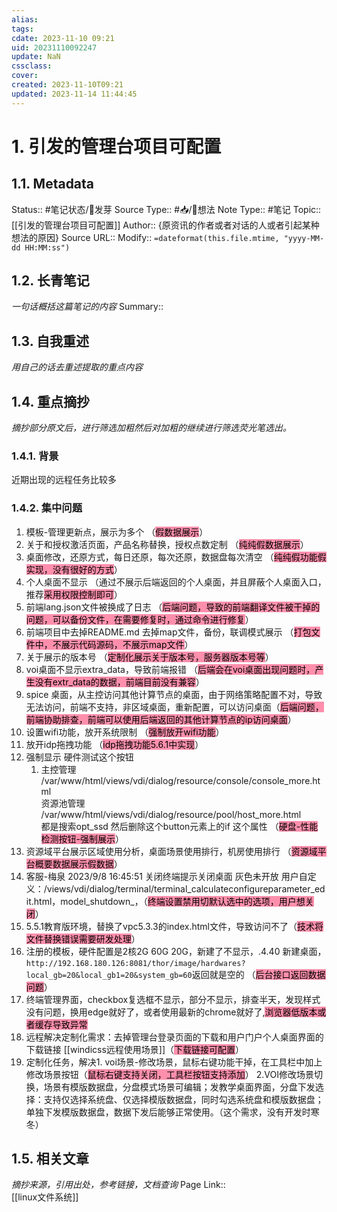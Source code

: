 ```yaml
---
alias: 
tags: 
cdate: 2023-11-10 09:21
uid: 20231110092247
update: NaN
cssclass: 
cover: 
created: 2023-11-10T09:21
updated: 2023-11-14 11:44:45
---
```


# 1. 引发的管理台项目可配置
## 1.1. Metadata
Status::    #笔记状态/🌱发芽
Source Type::  #📥/💭想法 
Note Type::  #笔记
Topic:: [[引发的管理台项目可配置]]
Author:: {原资讯的作者或者对话的人或者引起某种想法的原因}
Source URL:: 
Modify:: `=dateformat(this.file.mtime, "yyyy-MM-dd HH:MM:ss")`
## 1.2. 长青笔记
*一句话概括这篇笔记的内容*
Summary:: 

## 1.3. 自我重述
*用自己的话去重述提取的重点内容*


## 1.4. 重点摘抄
*摘抄部分原文后，进行筛选加粗然后对加粗的继续进行筛选荧光笔选出。*
### 1.4.1. 背景
近期出现的远程任务比较多
### 1.4.2. 集中问题 
1. 模板-管理更新点，展示为多个 （<mark style="background: #FF5582A6;">假数据展示</mark>）
2. 关于和授权激活页面，产品名称替换，授权点数定制 （<mark style="background: #FF5582A6;">纯纯假数据展示</mark>）
3. 桌面修改，还原方式，每日还原，每次还原，数据盘每次清空 （<mark style="background: #FF5582A6;">纯纯假功能假实现，没有很好的方式</mark>）
4. 个人桌面不显示 （通过不展示后端返回的个人桌面，并且屏蔽个人桌面入口，推荐<mark style="background: #FF5582A6;">采用权限控制即可</mark>）
5. 前端lang.json文件被换成了日志 （<mark style="background: #FF5582A6;">后端问题，导致的前端翻译文件被干掉的问题，可以备份文件，在需要修复时，通过命令进行修复</mark>）
6. 前端项目中去掉README.md 去掉map文件，备份，联调模式展示 （<mark style="background: #FF5582A6;">打包文件中，不展示代码源码，不展示map文件</mark>）
7. 关于展示的版本号 （<mark style="background: #FF5582A6;">定制化展示关于版本号，服务器版本号等</mark>）
8. voi桌面不显示extra_data，导致前端报错 （<mark style="background: #FF5582A6;">后端会在voi桌面出现问题时，产生没有extr_data的数据，前端目前没有兼容</mark>）
9. spice 桌面，从主控访问其他计算节点的桌面，由于网络策略配置不对，导致无法访问，前端不支持，非区域桌面，重新配置，可以访问桌面（<mark style="background: #FF5582A6;">后端问题，前端协助排查，前端可以使用后端返回的其他计算节点的ip访问桌面</mark>）
10. 设置wifi功能，放开系统限制 （<mark style="background: #FF5582A6;">强制放开wifi功能</mark>）
11. 放开idp拖拽功能 （<mark style="background: #FF5582A6;">idp拖拽功能5.6.1中实现</mark>）
12. 强制显示 硬件测试这个按钮
	1. 主控管理  
			/var/www/html/views/vdi/dialog/resource/console/console_more.html  
			资源池管理  
			/var/www/html/views/vdi/dialog/resource/pool/host_more.html    
			都是搜索opt_ssd 然后删除这个button元素上的if 这个属性 （<mark style="background: #FF5582A6;">硬盘-性能检测按钮-强制展示</mark>）
13. 资源域平台展示区域使用分析，桌面场景使用排行，机房使用排行 （<mark style="background: #FF5582A6;">资源域平台概要数据展示假数据</mark>）
14. 客服-梅泉 2023/9/8 16:45:51  关闭终端提示关闭桌面  灰色未开放 用户自定义：/views/vdi/dialog/terminal/terminal_calculateconfigureparameter_edit.html，model_shutdown_，（<mark style="background: #FF5582A6;">终端设置禁用切默认选中的选项，用户想关闭</mark>）
15. 5.5.1教育版环境，替换了vpc5.3.3的index.html文件，导致访问不了（<mark style="background: #FF5582A6;">技术将文件替换错误需要研发处理</mark>）
16. 注册的模板，硬件配置是2核2G 60G 20G，新建了不显示，.4.40 新建桌面，`http://192.168.180.126:8081/thor/image/hardwares?local_gb=20&local_gb1=20&system_gb=60`返回就是空的 （<mark style="background: #FF5582A6;">后台接口返回数据问题</mark>）
17. 终端管理界面，checkbox复选框不显示，部分不显示，排查半天，发现样式没有问题，换用edge就好了，或者使用最新的chrome就好了,<mark style="background: #FF5582A6;">浏览器低版本或者缓存导致异常</mark>
18. 远程解决定制化需求：去掉管理台登录页面的下载和用户门户个人桌面界面的下载链接 [[windicss远程使用场景]]（<mark style="background: #FF5582A6;">下载链接可配置</mark>）
19. 定制化任务，解决1. voi场景-修改场景，鼠标右键功能干掉，在工具栏中加上修改场景按钮（<mark style="background: #FF5582A6;">鼠标右键支持关闭，工具栏按钮支持添加</mark>） 2.VOI修改场景切换，场景有模版数据盘，分盘模式场景可编辑；发教学桌面界面，分盘下发选择：支持仅选择系统盘、仅选择模版数据盘，同时勾选系统盘和模版数据盘；单独下发模版数据盘，数据下发后能够正常使用。（这个需求，没有开发时寒冬）
## 1.5. 相关文章
*摘抄来源，引用出处，参考链接，文档查询*
Page Link::  
[[linux文件系统]]